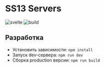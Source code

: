 # SS13 Servers

![svelte](https://img.shields.io/github/package-json/dependency-version/VChet/ss13-servers/dev/svelte?color=ff3e00)
![build](https://github.com/VChet/ss13-servers/workflows/build/badge.svg)

## Разработка

- Установить зависимости: `npm install`
- Запуск dev-сервера: `npm run dev`
- Сборка production версии: `npm run build`
